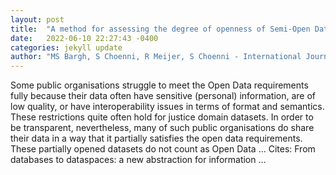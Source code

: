 ```yaml
---
layout: post
title:  "A method for assessing the degree of openness of Semi-Open Data initiatives: applied to the justice domain"
date:   2022-06-10 22:27:43 -0400
categories: jekyll update
author: "MS Bargh, S Choenni, R Meijer, S Choenni - International Journal of Electronic …, 2022"
---
```

Some public organisations struggle to meet the Open Data requirements fully because their data often have sensitive (personal) information, are of low quality, or have interoperability issues in terms of format and semantics. These restrictions quite often hold for justice domain datasets. In order to be transparent, nevertheless, many of such public organisations do share their data in a way that it partially satisfies the open data requirements. These partially opened datasets do not count as Open Data …
Cites: ‪From databases to dataspaces: a new abstraction for information …‬  